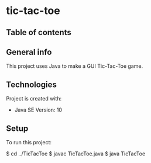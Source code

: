 # tic-tac-toe

## Table of contents

## General info
This project uses Java to make a GUI Tic-Tac-Toe game. 

## Technologies
Project is created with: 
* Java SE Version: 10

## Setup
To run this project:

$ cd ../TicTacToe
$ javac TicTacToe.java
$ java TicTacToe
